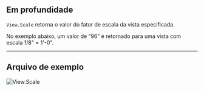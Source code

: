 ## Em profundidade
`View.Scale` retorna o valor do fator de escala da vista especificada.

No exemplo abaixo, um valor de “96” é retornado para uma vista com escala 1/8" = 1'-0".
___
## Arquivo de exemplo

![View.Scale](./Revit.Elements.Views.View.Scale_img.jpg)
